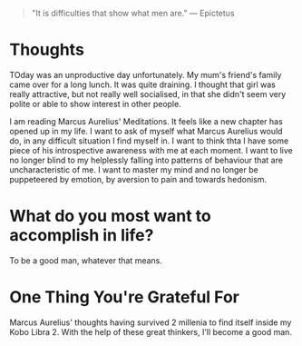 
> \"It is difficulties that show what men are.\" — Epictetus

# Thoughts
TOday was an unproductive day unfortunately. My mum's friend's family came over for a long lunch. It was quite draining. I thought that girl was really attractive, but not really well socialised, in that she didn't seem very polite or able to show interest in other people. 

I am reading Marcus Aurelius' Meditations. It feels like a new chapter has opened up in my life. I want to ask of myself what Marcus Aurelius would do, in any difficult situation I find myself in. I want to think thta I have some piece of his introspective awareness with me at each moment. I want to live no longer blind to my helplessly falling into patterns of behaviour that are uncharacteristic of me. I want to master my mind and no longer be puppeteered by emotion, by aversion to pain and towards hedonism.

# What do you most want to accomplish in life?
To be a good man, whatever that means.

# One Thing You're Grateful For
Marcus Aurelius' thoughts having survived 2 millenia to find itself inside my Kobo Libra 2. With the help of these great thinkers, I'll become a good man.

